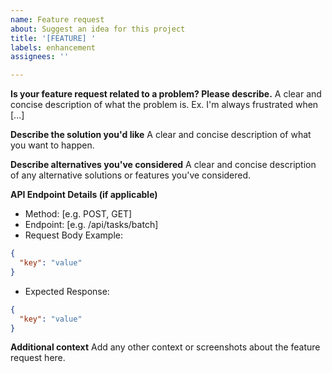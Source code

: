 ```yaml
---
name: Feature request
about: Suggest an idea for this project
title: '[FEATURE] '
labels: enhancement
assignees: ''

---
```


**Is your feature request related to a problem? Please describe.**
A clear and concise description of what the problem is. Ex. I'm always frustrated when [...]

**Describe the solution you'd like**
A clear and concise description of what you want to happen.

**Describe alternatives you've considered**
A clear and concise description of any alternative solutions or features you've considered.

**API Endpoint Details (if applicable)**
- Method: [e.g. POST, GET]
- Endpoint: [e.g. /api/tasks/batch]
- Request Body Example:
```json
{
  "key": "value"
}
```
- Expected Response:
```json
{
  "key": "value"
}
```

**Additional context**
Add any other context or screenshots about the feature request here. 
